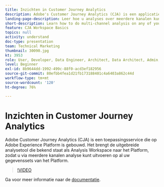 ```yaml
---
title: Inzichten in Customer Journey Analytics
description: Adobe's Customer Journey Analytics (CJA) is een applicatieservice die op het Adobe Experience Platform is gebouwd. Het brengt de uitgebreide analysetool die bekend staat als Analysis Workspace naar het Platform, zodat u via meerdere kanalen analyse kunt uitvoeren op al uw gegevenssets van het Platform.
landing-page-description: Leer hoe u analyses over meerdere kanalen kunt uitvoeren op een van uw Experience Platform-gegevenssets.
short-description: Learn how to do multi-channel analysis on any of your Experience Platform data sets.
feature: CJA Workspace Basics
topics: null
activity: understand
doc-type: presentation
team: Technical Marketing
thumbnail: 30090.jpg
kt: 3953
role: User, Developer, Data Engineer, Architect, Data Architect, Admin, Leader
level: Beginner
exl-id: 8b9644dd-1992-499c-88f0-acd3ef182956
source-git-commit: 80efbb4fea1d21fb173188401c4a6403a862c44d
workflow-type: tm+mt
source-wordcount: '120'
ht-degree: 76%

---
```


# Inzichten in Customer Journey Analytics

Adobe Customer Journey Analytics (CJA) is een toepassingsservice die op Adobe Experience Platform is gebouwd. Het brengt de uitgebreide analysetool die bekend staat als Analysis Workspace naar het Platform, zodat u via meerdere kanalen analyse kunt uitvoeren op al uw gegevenssets van het Platform.

>[!VIDEO](https://video.tv.adobe.com/v/30090/?quality=12&enable10seconds=on&speedcontrol=on)

Ga voor meer informatie naar de [documentatie](https://experienceleague.adobe.com/docs/analytics-platform/using/cja-landing.html).
